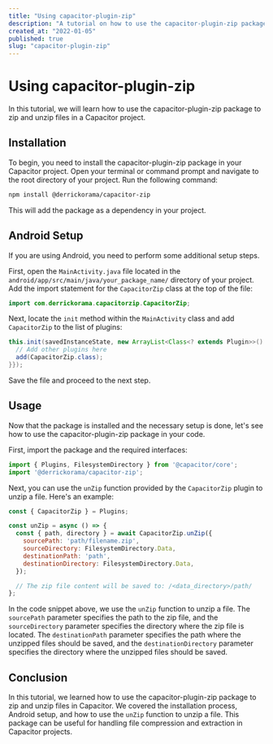 ```yaml
---
title: "Using capacitor-plugin-zip"
description: "A tutorial on how to use the capacitor-plugin-zip package to zip and unzip files in Capacitor."
created_at: "2022-01-05"
published: true
slug: "capacitor-plugin-zip"
---
```


# Using capacitor-plugin-zip

In this tutorial, we will learn how to use the capacitor-plugin-zip package to zip and unzip files in a Capacitor project.

## Installation

To begin, you need to install the capacitor-plugin-zip package in your Capacitor project. Open your terminal or command prompt and navigate to the root directory of your project. Run the following command:

```bash
npm install @derrickorama/capacitor-zip
```

This will add the package as a dependency in your project.

## Android Setup

If you are using Android, you need to perform some additional setup steps.

First, open the `MainActivity.java` file located in the `android/app/src/main/java/your_package_name/` directory of your project. Add the import statement for the `CapacitorZip` class at the top of the file:

```java
import com.derrickorama.capacitorzip.CapacitorZip;
```

Next, locate the `init` method within the `MainActivity` class and add `CapacitorZip` to the list of plugins:

```java
this.init(savedInstanceState, new ArrayList<Class<? extends Plugin>>() {{
  // Add other plugins here
  add(CapacitorZip.class);
}});
```

Save the file and proceed to the next step.

## Usage

Now that the package is installed and the necessary setup is done, let's see how to use the capacitor-plugin-zip package in your code.

First, import the package and the required interfaces:

```javascript
import { Plugins, FilesystemDirectory } from '@capacitor/core';
import '@derrickorama/capacitor-zip';
```

Next, you can use the `unZip` function provided by the `CapacitorZip` plugin to unzip a file. Here's an example:

```javascript
const { CapacitorZip } = Plugins;

const unZip = async () => {
  const { path, directory } = await CapacitorZip.unZip({
    sourcePath: 'path/filename.zip',
    sourceDirectory: FilesystemDirectory.Data,
    destinationPath: 'path',
    destinationDirectory: FilesystemDirectory.Data,
  });

  // The zip file content will be saved to: /<data_directory>/path/
};
```

In the code snippet above, we use the `unZip` function to unzip a file. The `sourcePath` parameter specifies the path to the zip file, and the `sourceDirectory` parameter specifies the directory where the zip file is located. The `destinationPath` parameter specifies the path where the unzipped files should be saved, and the `destinationDirectory` parameter specifies the directory where the unzipped files should be saved.

## Conclusion

In this tutorial, we learned how to use the capacitor-plugin-zip package to zip and unzip files in Capacitor. We covered the installation process, Android setup, and how to use the `unZip` function to unzip a file. This package can be useful for handling file compression and extraction in Capacitor projects.